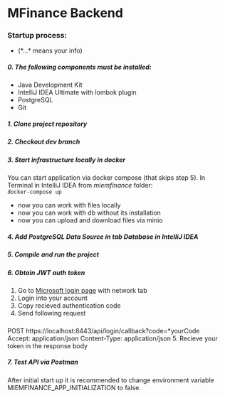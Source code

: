 # MFinance Backend

### Startup process:
- (\*...* means your info)

##### 0. The following components must be installed:
  - Java Development Kit
  - IntelliJ IDEA Ultimate with lombok plugin
  - PostgreSQL
  - Git
#####  1. Сlone project repository
##### 2. Checkout *dev* branch
##### 3. Start infrastructure locally in docker
You can start application via docker compose (that skips step 5). In Terminal in IntelliJ IDEA from *miemfinance* folder:  
`docker-compose up`

* now you can work with files locally
* now you can work with db without its installation
* now you can upload and download files via minio

##### 4. Add PostgreSQL Data Source in tab *Database* in IntelliJ IDEA
##### 5. Compile and run the project
##### 6. Obtain JWT auth token
1. Go to [Microsoft login page](https://login.microsoftonline.com/common/oauth2/v2.0/authorize?response_type=code&client_id=e0298532-643b-40af-a866-a309039151ea&scope=openid%20email%20profile&state=a6Ko0MHIIeC1YS2iiGPePc6f5v_N0D_hl9qP54Q5tKw%3D&redirect_uri=miem-invest://oauth/callback&nonce=T79MpglFnbgplf4_Kqmk8tHyJkjhbJ6AMlG2xwDizSU) with network tab
2. Login into your account
3. Copy recieved authentication code
4. Send following request
###
POST https://localhost:8443/api/login/callback?code=\*yourCode\
Accept: application/json
Content-Type: application/json
5. Recieve your token in the response body
##### 7. Test API via Postman

After initial start up it is recommended to change environment variable MIEMFINANCE_APP_INITIALIZATION to false.
